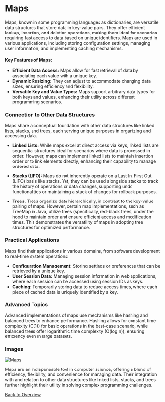 # Maps

Maps, known in some programming languages as dictionaries, are versatile data structures that store data in key-value pairs. They offer efficient lookup, insertion, and deletion operations, making them ideal for scenarios requiring fast access to data based on unique identifiers. Maps are used in various applications, including storing configuration settings, managing user information, and implementing caching mechanisms.

#### Key Features of Maps:

- **Efficient Data Access:** Maps allow for fast retrieval of data by associating each value with a unique key.
- **Dynamic Resizing:** They can adjust to accommodate changing data sizes, ensuring efficiency and flexibility.
- **Versatile Key and Value Types:** Maps support arbitrary data types for both keys and values, enhancing their utility across different programming scenarios.

### Connection to Other Data Structures

Maps share a conceptual foundation with other data structures like linked lists, stacks, and trees, each serving unique purposes in organizing and accessing data.

- **Linked Lists:** While maps excel at direct access via keys, linked lists are sequential structures ideal for scenarios where data is processed in order. However, maps can implement linked lists to maintain insertion order or to link elements directly, enhancing their capability to manage ordered data.

- **Stacks (LIFO):** Maps do not inherently operate on a Last In, First Out (LIFO) basis like stacks. Yet, they can be used alongside stacks to track the history of operations or data changes, supporting undo functionalities or maintaining a stack of changes for rollback purposes.

- **Trees:** Trees organize data hierarchically, in contrast to the key-value pairing of maps. However, certain map implementations, such as TreeMap in Java, utilize trees (specifically, red-black trees) under the hood to maintain order and ensure efficient access and modification times. This demonstrates the versatility of maps in adopting tree structures for optimized performance.

### Practical Applications

Maps find their applications in various domains, from software development to real-time system operations:

- **Configuration Management:** Storing settings or preferences that can be retrieved by a unique key.
- **User Session Data:** Managing session information in web applications, where each session can be accessed using session IDs as keys.
- **Caching:** Temporarily storing data to reduce access times, where each piece of cached data is uniquely identified by a key.

### Advanced Topics

Advanced implementations of maps use mechanisms like hashing and balanced trees to enhance performance. Hashing allows for constant time complexity (O(1)) for basic operations in the best-case scenario, while balanced trees offer logarithmic time complexity (O(log n)), ensuring efficiency even in large datasets.

### Images

![Maps](map.png"map")

Maps are an indispensable tool in computer science, offering a blend of efficiency, flexibility, and convenience for managing data. Their integration with and relation to other data structures like linked lists, stacks, and trees further highlight their utility in solving complex programming challenges.

[Back to Overview](https://github.com/lachisholm/Data_Structure_Discovery/blob/main/Overview.md)
